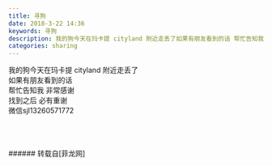 ```yaml
---
title: 寻狗
date: 2018-3-22 14:36
keywords: 寻狗
description: 我的狗今天在玛卡提 cityland 附近走丢了如果有朋友看到的话 帮忙告知我 非常感谢找到之后 必有重谢微信sjl13260571772
categories: sharing
---
```

<td class="t_f" id="postmessage_1202816">

我的狗今天在玛卡提 cityland 附近走丢了<br/>
如果有朋友看到的话 <br/>
帮忙告知我 非常感谢<br/>
找到之后 必有重谢<br/>
微信sjl13260571772<br/>
<img alt="" border="0" class="zoom" data-cf-modified-e6ad64401396d61908649732-="" file="http://www.flw.ph/data/appbyme/upload/image/201803/22/H5792vDcQvKd.jpg" id="aimg_J3n1U" lazyloadthumb="1" onclick="" onmouseover="" src="http://www.flw.ph/data/appbyme/upload/image/201803/22/H5792vDcQvKd.jpg"/><br/>
<br/>
<img alt="" border="0" class="zoom" data-cf-modified-e6ad64401396d61908649732-="" file="http://www.flw.ph/data/appbyme/upload/image/201803/22/fYDv8zkw3BeE.jpg" id="aimg_RQuzl" lazyloadthumb="1" onclick="" onmouseover="" src="http://www.flw.ph/data/appbyme/upload/image/201803/22/fYDv8zkw3BeE.jpg"/><br/>
<br/>
<img alt="" border="0" class="zoom" data-cf-modified-e6ad64401396d61908649732-="" file="http://www.flw.ph/data/appbyme/upload/image/201803/22/OGj79Ao4tI6P.jpg" id="aimg_OMruq" lazyloadthumb="1" onclick="" onmouseover="" src="http://www.flw.ph/data/appbyme/upload/image/201803/22/OGj79Ao4tI6P.jpg"/><br/>
<br/>
</td>
###### 转载自[菲龙网]